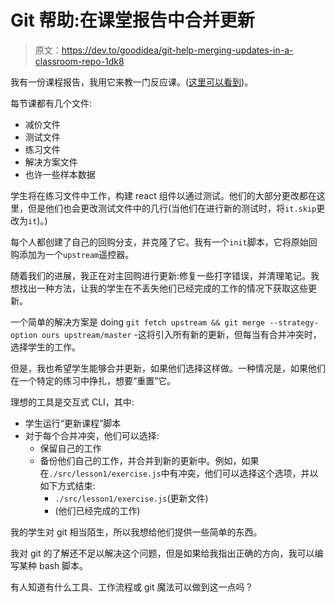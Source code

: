 # Git 帮助:在课堂报告中合并更新

> 原文：<https://dev.to/goodidea/git-help-merging-updates-in-a-classroom-repo-1dk8>

我有一份课程报告，我用它来教一门反应课。([这里可以看到](https://git.generalassemb.ly/good-idea/react-exercises))。

每节课都有几个文件:

*   减价文件
*   测试文件
*   练习文件
*   解决方案文件
*   也许一些样本数据

学生将在练习文件中工作，构建 react 组件以通过测试。他们的大部分更改都在这里，但是他们也会更改测试文件中的几行(当他们在进行新的测试时，将`it.skip`更改为`it`)。)

每个人都创建了自己的回购分支，并克隆了它。我有一个`init`脚本，它将原始回购添加为一个`upstream`遥控器。

随着我们的进展，我正在对主回购进行更新:修复一些打字错误，并清理笔记。我想找出一种方法，让我的学生在不丢失他们已经完成的工作的情况下获取这些更新。

一个简单的解决方案是 doing `git fetch upstream && git merge --strategy-option ours upstream/master` -这将引入所有新的更新，但每当有合并冲突时，选择学生的工作。

但是，我也希望学生能够合并更新，如果他们选择这样做。一种情况是，如果他们在一个特定的练习中挣扎，想要“重置”它。

理想的工具是交互式 CLI，其中:

*   学生运行“更新课程”脚本
*   对于每个合并冲突，他们可以选择:
    *   保留自己的工作
    *   备份他们自己的工作，并合并到新的更新中。例如，如果在`./src/lesson1/exercise.js`中有冲突，他们可以选择这个选项，并以如下方式结束:
        *   `./src/lesson1/exercise.js`(更新文件)
        *   (他们已经完成的工作)

我的学生对 git 相当陌生，所以我想给他们提供一些简单的东西。

我对 git 的了解还不足以解决这个问题，但是如果给我指出正确的方向，我可以编写某种 bash 脚本。

有人知道有什么工具、工作流程或 git 魔法可以做到这一点吗？